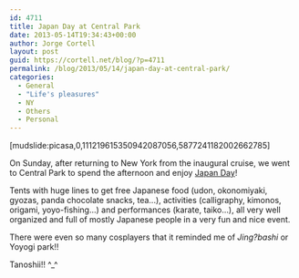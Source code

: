 ```yaml
---
id: 4711
title: Japan Day at Central Park
date: 2013-05-14T19:34:43+00:00
author: Jorge Cortell
layout: post
guid: https://cortell.net/blog/?p=4711
permalink: /blog/2013/05/14/japan-day-at-central-park/
categories:
  - General
  - "Life's pleasures"
  - NY
  - Others
  - Personal
---
```

[mudslide:picasa,0,111219615350942087056,5877241182002662785]

On Sunday, after returning to New York from the inaugural cruise, we went to Central Park to spend the afternoon and enjoy <a title="https://www.japandaynyc.org" href="https://www.japandaynyc.org" target="_blank">Japan Day</a>!

Tents with huge lines to get free Japanese food (udon, okonomiyaki, gyozas, panda chocolate snacks, tea...), activities (calligraphy, kimonos, origami, yoyo-fishing...) and performances (karate, taiko...), all very well organized and full of mostly Japanese people in a very fun and nice event.

There were even so many cosplayers that it reminded me of _Jing?bashi_ or Yoyogi park!!

Tanoshii!! ^_^